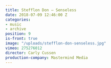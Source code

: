 ```yaml
---
title: Stefflon Don — Senseless
date: 2018-07-09 12:46:00 Z
categories:
- music
- archive
position: 9
is-front: true
image: "/uploads/stefflon-don-senseless.jpg"
vimeo: 275276012
director: Carly Cussen
production-company: Mastermind Media
---
```


